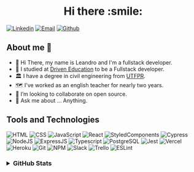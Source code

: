 <h1 align="center">Hi there :smile: </h1>

[![Linkedin](https://img.shields.io/badge/LinkedIn-0077B5?style=for-the-badge&logo=linkedin&logoColor=white)](https://www.linkedin.com/in/leandrodcs)
[![Email](https://img.shields.io/badge/Gmail-D14836?style=for-the-badge&logo=gmail&logoColor=white)](mailto:eng.leandrodcs@gmail.com)
[![Github](https://img.shields.io/badge/GitHub-100000?style=for-the-badge&logo=github&logoColor=white)](https://github.com/leandrodcs)


## About me :speech_balloon:

- 👋 Hi There, my name is Leandro and I'm a fullstack developer.
- 🔭 I studied at [Driven Education](https://www.driven.com.br/) to be a Fullstack developer.
- :classical_building: I have a degree in civil engineering from [UTFPR](http://www.utfpr.edu.br/).
- :world_map: I've worked as an english teacher for nearly two years.
- 👯 I’m looking to collaborate on open source.
- 💬 Ask me about ... Anything.

## Tools and Technologies

![HTML](https://img.shields.io/badge/HTML5-E34F26?style=for-the-badge&logo=html5&logoColor=white)
![CSS](https://img.shields.io/badge/CSS3-1572B6?style=for-the-badge&logo=css3&logoColor=white)
![JavaScript](https://img.shields.io/badge/JavaScript-323330?style=for-the-badge&logo=javascript&logoColor=F7DF1E)
![React](https://img.shields.io/badge/React-20232A?style=for-the-badge&logo=react&logoColor=61DAFB)
![StyledComponents](https://img.shields.io/badge/styled--components-DB7093?style=for-the-badge&logo=styled-components&logoColor=white)
![Cypress](https://img.shields.io/badge/Cypress-17202C?style=for-the-badge&logo=cypress&logoColor=white)
![NodeJS](https://img.shields.io/badge/Node.js-339933?style=for-the-badge&logo=nodedotjs&logoColor=white)
![ExpressJS](https://img.shields.io/badge/Express.js-000000?style=for-the-badge&logo=express&logoColor=white)
![Typescript](https://img.shields.io/badge/TypeScript-007ACC?style=for-the-badge&logo=typescript&logoColor=white)
![PostgreSQL](https://img.shields.io/badge/PostgreSQL-316192?style=for-the-badge&logo=postgresql&logoColor=white)
![Jest](https://img.shields.io/badge/Jest-C21325?style=for-the-badge&logo=jest&logoColor=white)
![Vercel](https://img.shields.io/badge/Vercel-000000?style=for-the-badge&logo=vercel&logoColor=white)
![Heroku](https://img.shields.io/badge/Heroku-430098?style=for-the-badge&logo=heroku&logoColor=white)
![Git](https://img.shields.io/badge/GIT-E44C30?style=for-the-badge&logo=git&logoColor=white)
![NPM](https://img.shields.io/badge/npm-CB3837?style=for-the-badge&logo=npm&logoColor=white)
![Slack](	https://img.shields.io/badge/Slack-4A154B?style=for-the-badge&logo=slack&logoColor=white)
![Trello](https://img.shields.io/badge/Trello-0052CC?style=for-the-badge&logo=trello&logoColor=white)
![ESLint](https://img.shields.io/badge/eslint-3A33D1?style=for-the-badge&logo=eslint&logoColor=white)
  
<h3>
    <details>
        <summary>GitHub Stats</summary>
        <img align="left" width="450" src="https://github-readme-stats.vercel.app/api?username=leandrodcs&show_icons=true&theme=cobalt&count_private=true&hide=stars,issues" />
        <img align="left" src="https://github-readme-stats.vercel.app/api/top-langs/?username=leandrodcs&layout=compact" />
    </details>
</h3>
